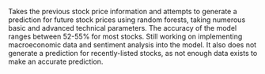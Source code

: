 Takes the previous stock price information and attempts to generate a prediction for future stock prices using random forests, taking numerous basic and advanced technical parameters. 
The accuracy of the model ranges between 52-55% for most stocks. Still working on implementing macroeconomic data and sentiment analysis into the model. It also does not generate
a prediction for recently-listed stocks, as not enough data exists to make an accurate prediction. 
